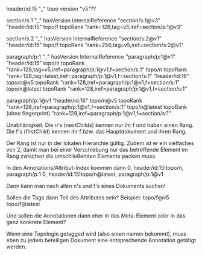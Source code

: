 header/id:15
  "_"
    topo version "v5"??


section/s:1
  "_"
    hasVersion InternalReference "section/s:1@v3"
  "header/id:15"
    topo/f topoRank "rank=128,tag=v5,iref=section/s:1@v3"

section/s:2
  "_"
    hasVersion InternalReference "section/s:2@v1"
  "header/id:15"
    topo/f topoRank "rank=256,tag=v5,iref=section/s:2@v1"

paragraph/p:1
  "_"
    hasVersion InternalReference "paragraph/p:1@v1"
  "header/id:15"
    topo/n topoRank "rank=128,tag=v5,iref=paragraph/p:1@v1,f=section/s:1"
    topo/n topoRank "rank=128,tag=latest,iref=paragraph/p:1@v1,f=section/s:1"
  "header/id:16"
    topo/n@v5 topoRank "rank=128,iref=paragraph/p:1@v1,f=section/s:1"
    topo/n@latest topoRank "rank=128,iref=paragraph/p:1@v1,f=section/s:1"

paragraph/p:1@v1
  "header/id:16"
    topo/n@v5 topoRank "rank=128,iref=paragraph/p:1@v1,f=section/s:1"
    topo/n@latest topoRank (ohne fingerprint) "rank=128,iref=paragraph/p:1@v1,f=section/s:1"

Unabhänigkeit.
Die n's (nextChilds) kennen nur ihr f und haben einen Rang.
Die f's (firstChild) kennen ihr f bzw. das Hauptdokument und ihren Rang.

Der Rang ist nur in der lokalen Hierarchie gültig.
Zudem ist er ein vielfaches von 2, damit man bei einer Verschiebung nur das betreffende Element im Rang zwischen die umschließenden Elemente packen muss.

In den Annotations/Attribut-Index kommen dann
0, header/id:15!topo/n, paragraph/p:1
0, header/id:15!topo/n@latest, paragraph/p:1@v1

Dann kann man nach allen n's und f's eines Dokuments suchen!

Sollen die Tags dann Teil des Attributes sein? Beispiel:
topo/f@v5
topo/f@latest

Und sollen die Annotationen dann eher in das Meta-Element oder in das ganz konkrete Element?

Wenn eine Topologie getagged wird (also einen namen bekommt), muss eben zu jedem beteiligen Dokument eine entsprechende Annotation getätigt werden.
